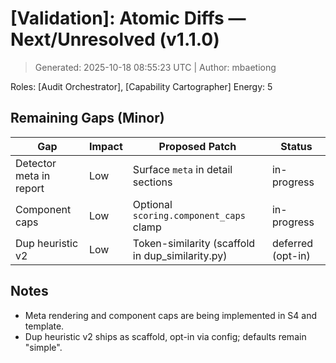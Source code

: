 # [Validation]: Atomic Diffs — Next/Unresolved (v1.1.0)
> Generated: 2025-10-18 08:55:23 UTC | Author: mbaetiong

 Roles: [Audit Orchestrator], [Capability Cartographer]  Energy: 5

## Remaining Gaps (Minor)
| Gap | Impact | Proposed Patch | Status |
|-----|--------|----------------|--------|
| Detector meta in report | Low | Surface `meta` in detail sections | in-progress |
| Component caps | Low | Optional `scoring.component_caps` clamp | in-progress |
| Dup heuristic v2 | Low | Token-similarity (scaffold in dup_similarity.py) | deferred (opt-in) |

## Notes
- Meta rendering and component caps are being implemented in S4 and template.
- Dup heuristic v2 ships as scaffold, opt-in via config; defaults remain "simple".

